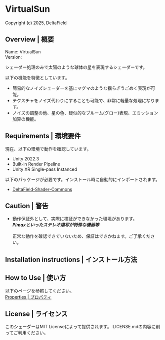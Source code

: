 # VirtualSun
Copyright (c) 2025, DeltaField



## Overview | 概要
Name: VirtualSun<br>
Version: <br>

シェーダー処理のみで太陽のような球体の星を表現するシェーダーです。
<br>

以下の機能を特徴としています。
* 簡易的なノイズシェーダーを基にマグマのような揺らぎうごめく表現が可能。
* テクスチャをノイズ代わりにすることも可能で、非常に軽量な処理になります。
* ノイズの調整の他、星の色、疑似的なブルーム(グロー)表現、エミッション加算の機能。

## Requirements | 環境要件
現在、以下の環境で動作を確認しています。
* Unity 2022.3
* Built-in Render Pipeline
* Unity XR Single-pass Instanced

以下のパッケージが必要です。インストール時に自動的にインポートされます。
* [DeltaField-Shader-Commons](https://github.com/r-delta-c/DeltaField-Shader-Commons)



## Caution | 警告
* 動作保証外として、実際に検証ができなかった環境があります。<br>***Pimaxといったステレオ描写が特殊な機器等***<br><br>正常な動作を確認できていないため、保証はできかねます。ご了承ください。



## Installation instructions | インストール方法

## How to Use | 使い方
以下のページを参照してください。<br>
[Properties | プロパティ](https://github.com/r-delta-c/VirtualSun/blob/main/Documentation~/properties.md "Documentation~/properties.md")



## License | ライセンス
このシェーダーはMIT Licenseによって提供されます。
LICENSE.mdの内容に則ってご利用ください。
